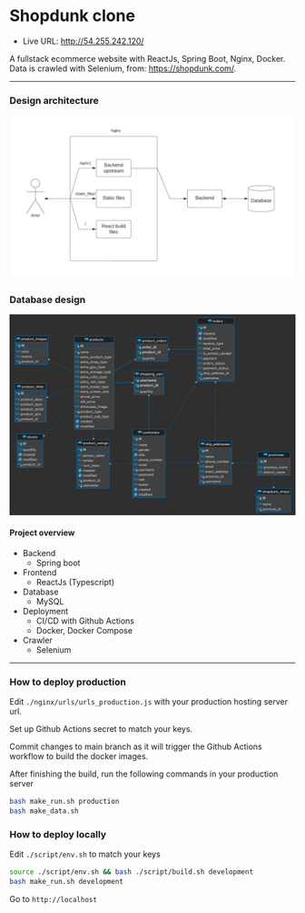 # Shopdunk clone

- Live URL: http://54.255.242.120/

A fullstack ecommerce website with ReactJs, Spring Boot, Nginx, Docker. Data is crawled with Selenium, from: https://shopdunk.com/.

---

### Design architecture

![Architecture](./images/shopdunk_flow.jpeg "Architecture")

### Database design

![Database](./images/database.png "Database")

#### Project overview

- Backend
  - Spring boot
- Frontend
  - ReactJs (Typescript)
- Database
  - MySQL
- Deployment
  - CI/CD with Github Actions
  - Docker, Docker Compose
- Crawler
  - Selenium

---

### How to deploy production

Edit `./nginx/urls/urls_production.js` with your production hosting server url.

Set up Github Actions secret to match your keys.

Commit changes to main branch as it will trigger the Github Actions workflow to build the docker images.

After finishing the build, run the following commands in your production server

```bash
bash make_run.sh production
bash make_data.sh
```

### How to deploy locally

Edit `./script/env.sh` to match your keys

```bash
source ./script/env.sh && bash ./script/build.sh development
bash make_run.sh development
```

Go to `http://localhost`
